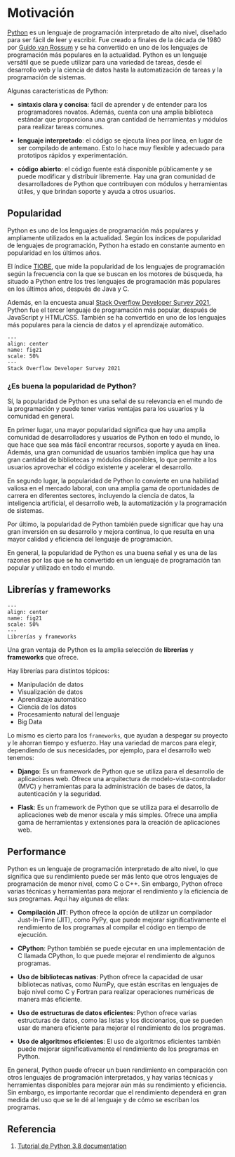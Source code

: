# Motivación

[Python](https://www.python.org/) es un lenguaje de programación interpretado de alto nivel, diseñado para ser fácil de leer y escribir. Fue creado a finales de la década de 1980 por [Guido van Rossum](https://en.wikipedia.org/wiki/Guido_van_Rossum) y se ha convertido en uno de los lenguajes de programación más populares en la actualidad. Python es un lenguaje versátil que se puede utilizar para una variedad de tareas, desde el desarrollo web y la ciencia de datos hasta la automatización de tareas y la programación de sistemas.

Algunas características de Python:

* **sintaxis clara y concisa**: fácil de aprender y de entender para los programadores novatos. Además, cuenta con una amplia biblioteca estándar que proporciona una gran cantidad de herramientas y módulos para realizar tareas comunes.

* **lenguaje interpretado**: el código se ejecuta línea por línea, en lugar de ser compilado de antemano. Esto lo hace muy flexible y adecuado para prototipos rápidos y experimentación.

* **código abierto**: el código fuente está disponible públicamente y se puede modificar y distribuir libremente. Hay una gran comunidad de desarrolladores de Python que contribuyen con módulos y herramientas útiles, y que brindan soporte y ayuda a otros usuarios.

## Popularidad 

Python es uno de los lenguajes de programación más populares y ampliamente utilizados en la actualidad. Según los índices de popularidad de lenguajes de programación, Python ha estado en constante aumento en popularidad en los últimos años.

El índice [TIOBE](https://www.tiobe.com/tiobe-index/), que mide la popularidad de los lenguajes de programación según la frecuencia con la que se buscan en los motores de búsqueda, ha situado a Python entre los tres lenguajes de programación más populares en los últimos años, después de Java y C.

Además, en la encuesta anual [Stack Overflow Developer Survey 2021](https://insights.stackoverflow.com/survey/2021), Python fue el tercer lenguaje de programación más popular, después de JavaScript y HTML/CSS. También se ha convertido en uno de los lenguajes más populares para la ciencia de datos y el aprendizaje automático.

```{figure} https://raw.githubusercontent.com/fralfaro/python_intro/main/docs/images/survey_2021.png
---
align: center
name: fig21
scale: 50%
---
Stack Overflow Developer Survey 2021
```

### ¿Es buena la popularidad de Python?

Sí, la popularidad de Python es una señal de su relevancia en el mundo de la programación y puede tener varias ventajas para los usuarios y la comunidad en general.

En primer lugar, una mayor popularidad significa que hay una amplia comunidad de desarrolladores y usuarios de Python en todo el mundo, lo que hace que sea más fácil encontrar recursos, soporte y ayuda en línea. Además, una gran comunidad de usuarios también implica que hay una gran cantidad de bibliotecas y módulos disponibles, lo que permite a los usuarios aprovechar el código existente y acelerar el desarrollo.

En segundo lugar, la popularidad de Python lo convierte en una habilidad valiosa en el mercado laboral, con una amplia gama de oportunidades de carrera en diferentes sectores, incluyendo la ciencia de datos, la inteligencia artificial, el desarrollo web, la automatización y la programación de sistemas.

Por último, la popularidad de Python también puede significar que hay una gran inversión en su desarrollo y mejora continua, lo que resulta en una mayor calidad y eficiencia del lenguaje de programación.

En general, la popularidad de Python es una buena señal y es una de las razones por las que se ha convertido en un lenguaje de programación tan popular y utilizado en todo el mundo.

## Librerías y frameworks

```{figure} https://m.media-amazon.com/images/S/aplus-media/kdp/78de7e02-6712-4648-8c38-f590fbe26a23.__CR0,0,970,600_PT0_SX970_V1___.png
---
align: center
name: fig21
scale: 50%
---
Librerías y frameworks
```

Una gran ventaja de Python es la amplia selección de **librerías** y **frameworks** que ofrece. 

Hay librerías para distintos tópicos:

* Manipulación de datos 
* Visualización de datos 
* Aprendizaje automático
* Ciencia de los datos
* Procesamiento natural del lenguaje
* Big Data

Lo mismo es cierto para los `frameworks`, que ayudan a despegar su proyecto y le ahorran tiempo y esfuerzo. Hay una variedad de marcos para elegir, dependiendo de sus necesidades, por ejemplo, para el desarrollo web tenemos:

* **Django**: Es un framework de Python que se utiliza para el desarrollo de aplicaciones web. Ofrece una arquitectura de modelo-vista-controlador (MVC) y herramientas para la administración de bases de datos, la autenticación y la seguridad.

* **Flask**: Es un framework de Python que se utiliza para el desarrollo de aplicaciones web de menor escala y más simples. Ofrece una amplia gama de herramientas y extensiones para la creación de aplicaciones web.

## Performance

Python es un lenguaje de programación interpretado de alto nivel, lo que significa que su rendimiento puede ser más lento que otros lenguajes de programación de menor nivel, como C o C++. Sin embargo, Python ofrece varias técnicas y herramientas para mejorar el rendimiento y la eficiencia de sus programas. Aquí hay algunas de ellas:

* **Compilación JIT**: Python ofrece la opción de utilizar un compilador Just-In-Time (JIT), como PyPy, que puede mejorar significativamente el rendimiento de los programas al compilar el código en tiempo de ejecución.

* **CPython**: Python también se puede ejecutar en una implementación de C llamada CPython, lo que puede mejorar el rendimiento de algunos programas.

* **Uso de bibliotecas nativas**: Python ofrece la capacidad de usar bibliotecas nativas, como NumPy, que están escritas en lenguajes de bajo nivel como C y Fortran para realizar operaciones numéricas de manera más eficiente.

* **Uso de estructuras de datos eficientes**: Python ofrece varias estructuras de datos, como las listas y los diccionarios, que se pueden usar de manera eficiente para mejorar el rendimiento de los programas.

* **Uso de algoritmos eficientes**: El uso de algoritmos eficientes también puede mejorar significativamente el rendimiento de los programas en Python.

En general, Python puede ofrecer un buen rendimiento en comparación con otros lenguajes de programación interpretados, y hay varias técnicas y herramientas disponibles para mejorar aún más su rendimiento y eficiencia. Sin embargo, es importante recordar que el rendimiento dependerá en gran medida del uso que se le dé al lenguaje y de cómo se escriban los programas.

## Referencia

1. [Tutorial de Python 3.8 documentation](https://docs.python.org/es/3.8/tutorial/index.html)
